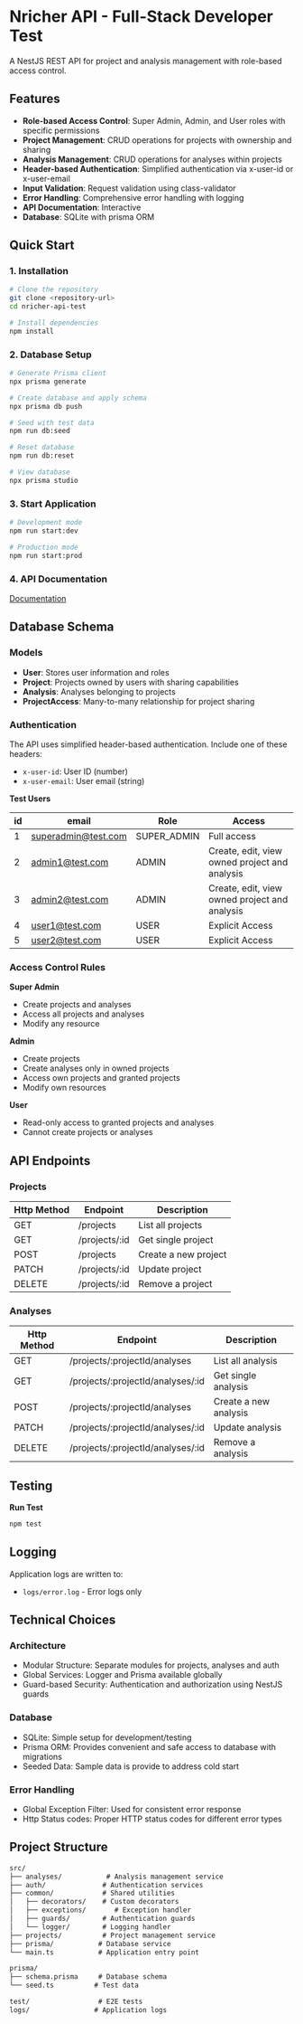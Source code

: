 # Nricher API - Full-Stack Developer Test

A NestJS REST API for project and analysis management with role-based access control.

## Features

- **Role-based Access Control**: Super Admin, Admin, and User roles with specific permissions
- **Project Management**: CRUD operations for projects with ownership and sharing
- **Analysis Management**: CRUD operations for analyses within projects
- **Header-based Authentication**: Simplified authentication via x-user-id or x-user-email
- **Input Validation**: Request validation using class-validator
- **Error Handling**: Comprehensive error handling with logging
- **API Documentation**: Interactive
- **Database**: SQLite with prisma ORM

## Quick Start
### 1. Installation
```bash
# Clone the repository
git clone <repository-url>
cd nricher-api-test

# Install dependencies
npm install
```

### 2. Database Setup
```bash
# Generate Prisma client
npx prisma generate

# Create database and apply schema
npx prisma db push

# Seed with test data
npm run db:seed

# Reset database
npm run db:reset

# View database
npx prisma studio
```

### 3. Start Application
```bash
# Development mode
npm run start:dev

# Production mode  
npm run start:prod
```

### 4. API Documentation

[Documentation](http://localhost:3000/api-docs)

## Database Schema

### Models
- **User**: Stores user information and roles
- **Project**: Projects owned by users with sharing capabilities
- **Analysis**: Analyses belonging to projects
- **ProjectAccess**: Many-to-many relationship for project sharing

### Authentication
The API uses simplified header-based authentication. Include one of these headers:
- `x-user-id`: User ID (number)
- `x-user-email`: User email (string)

 **Test Users**

 | id | email | Role | Access                                        |
 |----|-------|------|-----------------------------------------------|
 | 1  | superadmin@test.com  |   SUPER_ADMIN   | Full access                                   |
 | 2  | admin1@test.com |  ADMIN    | Create, edit, view owned project and analysis |
 | 3  | admin2@test.com  |    ADMIN  | Create, edit, view owned project and analysis                                              |
| 4  |    user1@test.com   |  USER    | Explicit Access                               |
| 5  |    user2@test.com   |   USER   | Explicit Access                               |

### Access Control Rules
**Super Admin**

- Create projects and analyses
- Access all projects and analyses
- Modify any resource

**Admin**

- Create projects
- Create analyses only in owned projects
- Access own projects and granted projects
- Modify own resources

**User**
- Read-only access to granted projects and analyses
- Cannot create projects or analyses

## API Endpoints
### Projects

  | Http Method | Endpoint  | Description          |
  |-------------|-----------|----------------------|
  | GET         | /projects | List all projects    |
  | GET    | /projects/:id        | Get single project   |
  | POST       | /projects     | Create a new project |
|    PATCH        |    /projects/:id        | Update project       |
|       DELETE          |    /projects/:id          | Remove a project     |


### Analyses

| Http Method | Endpoint  | Description           |
  |-------------|-----------|-----------------------|
| GET         | /projects/:projectId/analyses | List all analysis     |
| GET    | /projects/:projectId/analyses/:id         | Get single analysis   |
| POST       |  /projects/:projectId/analyses     | Create a new analysis |
|    PATCH        |    /projects/:projectId/analyses/:id         | Update analysis       |
|       DELETE          |    /projects/:projectId/analyses/:id       | Remove a analysis     |


## Testing

**Run Test**
```bash
npm test
```

## Logging
Application logs are written to:
- `logs/error.log` - Error logs only

## Technical Choices
### Architecture

- Modular Structure: Separate modules for projects, analyses and auth
- Global Services: Logger and Prisma available globally
- Guard-based Security: Authentication and authorization using NestJS guards

### Database

- SQLite: Simple setup for development/testing
- Prisma ORM: Provides convenient and safe access to database with migrations 
- Seeded Data: Sample data is provide to address cold start

### Error Handling

- Global Exception Filter: Used for consistent error response
- Http Status codes: Proper HTTP status codes for different error types

## Project Structure
```markdown
src/
├── analyses/           # Analysis management service
├── auth/              # Authentication services  
├── common/            # Shared utilities
│   ├── decorators/    # Custom decorators
│   ├── exceptions/       # Exception handler
│   ├── guards/        # Authentication guards
│   └── logger/        # Logging handler
├── projects/          # Project management service
├── prisma/           # Database service
└── main.ts           # Application entry point

prisma/
├── schema.prisma     # Database schema
└── seed.ts          # Test data

test/                 # E2E tests
logs/                # Application logs
```

